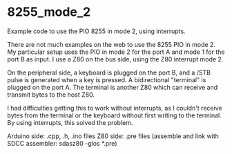 # 8255_mode_2
Example code to use the PIO 8255 in mode 2, using interrupts.

There are not much examples on the web to use the 8255 PIO in mode 2. My particular setup uses the PIO in mode 2 for the port A and mode 1 for the port B as input.
I use a Z80 on the bus side, using the Z80 interrupt mode 2.

On the peripheral side, a keyboard is plugged on the port B, and a /STB pulse is generated when a key is pressed.
A bidirectional "terminal" is plugged on the port A. The terminal is another Z80 which can receive and transmit bytes to the host Z80.

I had difficulties getting this to work without interrupts, as I couldn't receive bytes from the terminal or the keyboard without first writing to the terminal.
By using interrupts, this solved the problem.

Arduino side: .cpp, .h, .ino files
Z80 side: .pre files (assemble and link with SDCC assembler: sdasz80 -glos *.pre)
